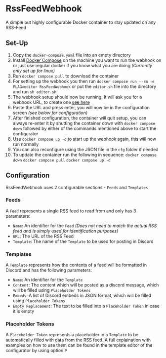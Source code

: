 ﻿# RssFeedWebhook
A simple but highly configurable Docker container to stay updated on any RSS-Feed
## Set-Up
1. Copy the `docker-compose.yaml` file into an empty directory
2. Install [Docker Compose](https://docs.docker.com/compose/install/) on the machine you want to run the webhook on or just use regular docker if you know what you are doing *(Currently only set up for linux)* 
3. Run `docker compose pull` to download the container
4. For setting up the webhook you then run `docker compose run --rm -e FLAG=editor RssFeedWebhook` or put the `editor.sh` file into the directory and run `sh editor.sh`
5. The webhook setup should now be running. It will ask you for a webhook URL, to create one [see here](https://support.discord.com/hc/en-us/articles/228383668-Intro-to-Webhooks)
6. Paste the URL and press enter, you will now be in the configuration screen *(see below for configuration)*
7. After finished configuration, the container will quit setup, you can always re-enter it by shutting the container down with `docker compose down` followed by either of the commands mentioned above to start the configurator
8. Use `docker compose up -d` to start up the webhook again, this will now run normally
9. You can also reconfigure using the JSON file in the `cfg` folder if needed
10. To update the container run the following in sequence: `docker compose down` `docker compose pull` `docker compose up -d`
## Configuration
RssFeedWebhook uses 2 configurable sections - `Feeds` and `Templates`
### Feeds
A `Feed` represents a single RSS feed to read from and only has 3 parameters:
- `Name`: An identifier for the `Feed` *(Does not need to match the actual RSS feed and is simply used for identification purposes)*
- `URL`: The URL of the RSS Feed
- `Template`: The name of the `Template` to be used for posting in Discord
### Templates
A `Template` represents how the contents of a feed will be formatted in Discord and has the following parameters:
- `Name`: An identifier for the `Template`
- `Content`: The content which will be posted as a discord message, which will be filled using `Placeholder Tokens`
- `Embeds`: A list of Discord embeds in JSON format, which will be filled using `Placeholder Tokens`
- `Empty Replacement`: The text to be filled into a `Placeholder Token` in case it is empty
### Placeholder Tokens
A `Placeholder Token` represents a placeholder in a `Template` to be automatically filled with data from the RSS feed. A full explaination with examples on how to use them can be found in the template editor of the configurator by using option `P`
